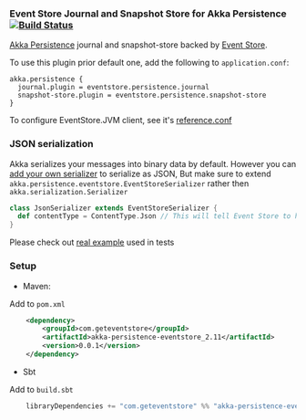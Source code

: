 ### Event Store Journal and Snapshot Store for Akka Persistence [![Build Status](https://travis-ci.org/EventStore/EventStore.Akka.Persistence.png?branch=master)](https://travis-ci.org/EventStore/EventStore.Akka.Persistence)

[Akka Persistence](http://doc.akka.io/docs/akka/2.3.3/scala/persistence.html) journal and snapshot-store backed by [Event Store](http://geteventstore.com/).

To use this plugin prior default one, add the following to `application.conf`:

```
akka.persistence {
  journal.plugin = eventstore.persistence.journal
  snapshot-store.plugin = eventstore.persistence.snapshot-store
}
```

To configure EventStore.JVM client, see it's [reference.conf](https://github.com/EventStore/EventStore.JVM/blob/master/src/main/resources/reference.conf)

### JSON serialization

Akka serializes your messages into binary data by default.
However you can [add your own serializer](http://doc.akka.io/docs/akka/2.3.3/scala/serialization.html#Customization) to serialize as JSON,
But make sure to extend `akka.persistence.eventstore.EventStoreSerializer` rather then `akka.serialization.Serializer`
 
```scala
class JsonSerializer extends EventStoreSerializer {
  def contentType = ContentType.Json // This will tell Event Store to hanlde your data as JSON
}
```
 
Please check out [real example](src/test/scala/akka/persistence/eventstore/Json4sSerializer.scala) used in tests 

### Setup

* Maven:

Add to `pom.xml`

```xml
    <dependency>
        <groupId>com.geteventstore</groupId>
        <artifactId>akka-persistence-eventstore_2.11</artifactId>
        <version>0.0.1</version>
    </dependency>
```

* Sbt

Add to `build.sbt`

```scala
    libraryDependencies += "com.geteventstore" %% "akka-persistence-eventstore" % "0.0.1"
```

